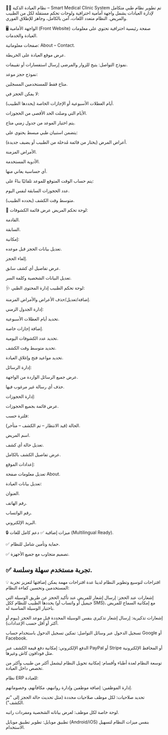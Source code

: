 👨‍⚕️ نظام العيادة الذكية – Smart Medical Clinic System
تم تطوير نظام طبي متكامل لإدارة العيادات يشمل واجهة أمامية احترافية ولوحات تحكم مستقلة لكل من الطبيب والمريض. النظام متعدد اللغات، آمن بالكامل، وجاهز للإطلاق الفوري.

🖥️ الواجهة الأمامية (Front Website)
صفحة رئيسية احترافية تحتوي على معلومات العيادة والخدمات.

صفحات معلوماتية: About – Contact.

عرض موقع العيادة على الخريطة.

نموذج التواصل: يتيح للزوار والمرضى إرسال استفسارات أو تقييمات.

نموذج حجز موعد:

متاح فقط للمستخدمين المسجلين.

لا يمكن الحجز في:

أيام العطلات الأسبوعية أو الإجازات الخاصة (يحددها الطبيب).

الأيام التي وصلت الحد الأقصى من الحجوزات.

يتم اختيار الموعد من جدول زمني متاح.

يتضمن استبيان طبي مبسط يحتوي على:

أعراض المرض (يختار من قائمة مُدخلة من الطبيب أو يضيف جديدة).

الأمراض المزمنة.

الأدوية المستخدمة.

أي حساسية يعاني منها.

يتم حساب الوقت المتوقع للموعد تلقائيًا بناءً على:

عدد الحجوزات السابقة لنفس اليوم.

متوسط وقت الكشف (يحدده الطبيب).

👤 لوحة تحكم المريض
عرض قائمة الكشوفات:

القادمة.

السابقة.

إمكانية:

تعديل بيانات الحجز قبل موعده.

إلغاء الحجز.

عرض تفاصيل أي كشف سابق.

تعديل البيانات الشخصية وكلمة السر.

🩺 لوحة تحكم الطبيب
إدارة المحتوى الطبي:

إضافة/تعديل/حذف الأعراض والأمراض المزمنة.

إدارة الجدول الزمني:

تحديد أيام العطلات الأسبوعية.

إضافة إجازات خاصة.

تحديد عدد الكشوفات اليومية.

تحديد متوسط وقت الكشف.

تحديد مواعيد فتح وإغلاق العيادة.

إدارة الرسائل:

عرض جميع الرسائل الواردة من الواجهة.

حذف أي رسالة غير مرغوب فيها.

إدارة الحجوزات:

عرض قائمة بجميع الحجوزات.

فلترة حسب:

الحالة (قيد الانتظار – تم الكشف – متأخر).

اسم المريض.

تعديل حالة أي كشف.

عرض تفاصيل الكشف بالكامل.

إعدادات الموقع:

تعديل معلومات صفحة About.

تعديل بيانات العيادة:

العنوان.

رقم الهاتف.

رقم الواتساب.

البريد الإلكتروني.

🔒 ميزات إضافية
✅ دعم كامل للغات (Multilingual Ready).

✅ حماية وتأمين شامل للنظام.

✅ تصميم متجاوب مع جميع الأجهزة.

✅ تجربة مستخدم سهلة وسلسة.
 ----------------------------------------------------------------------------------------------------------------
💡 اقتراحات لتوسيع وتطوير النظام
لدينا عدة اقتراحات مهمة يمكن إضافتها لتعزيز تجربة المستخدمين وتحسين كفاءة النظام:

إشعارات عند الحجز: إرسال إشعار للمريض عند تأكيد الحجز عن طريق الوسيلة التي يحددها الطبيب للنظام ككل (جيميل أو واتساب أو SMS)، مع إمكانية السماح للمريض باختيار الوسيلة المناسبة له.

إشعارات تذكيرية: إرسال إشعار تذكيري بنفس الوسيلة المحددة قبل موعد الحجز (بيوم أو أكثر أو أقل حسب الإعدادات).

تسجيل الدخول عبر وسائل التواصل: تمكين تسجيل الدخول باستخدام حساب Google أو Facebook.

الدفع الإلكتروني: إمكانية دفع قيمة الكشف عبر PayPal أو Stripe أو المحافظ الإلكترونية مثل فودافون كاش وغيرها.

توسعة النظام لعدة أطباء وأقسام: إمكانية تحويل النظام ليشمل أكثر من طبيب وأكثر من تخصص داخل العيادة.

نظام ERP للعيادة:

إدارة الموظفين: إضافة موظفين وإدارة رواتبهم، مكافآتهم، وخصوماتهم.

تحديد صلاحيات: لكل موظف صلاحيات محددة (مثل تحديث حالة الحجز إلى "تم الكشف").

لوحة خاصة لكل موظف: لعرض بياناته الشخصية ومفردات راتبه.

تطبيق موبايل: تطوير تطبيق موبايل (Android/iOS) بنفس ميزات النظام لتسهيل الاستخدام.
